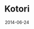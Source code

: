 ---
title: Kotori
date: 2014-06-24
tags: LoveLive!
image: https://lh3.googleusercontent.com/-kFub9KkI1R0/U6mQhre_KjI/AAAAAAAABXQ/4QnQ1poz_C4/s800/03.gif
---